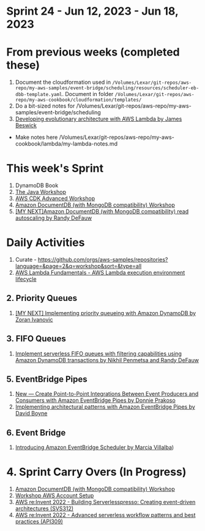<h1>Sprint 24 - Jun 12, 2023 - Jun 18, 2023</h1>

# From previous weeks (completed these)

1. Document the cloudformation used in `/Volumes/Lexar/git-repos/aws-repo/my-aws-samples/event-bridge/scheduling/resources/scheduler-eb-dbb-template.yaml`.  Document in folder `/Volumes/Lexar/git-repos/aws-repo/my-aws-cookbook/cloudformation/templates/`
2. Do a bit-sized notes for /Volumes/Lexar/git-repos/aws-repo/my-aws-samples/event-bridge/scheduling
3. [Developing evolutionary architecture with AWS Lambda by James Beswick](https://aws.amazon.com/blogs/compute/developing-evolutionary-architecture-with-aws-lambda/)
- Make notes here /Volumes/Lexar/git-repos/aws-repo/my-aws-cookbook/lambda/my-lambda-notes.md

# This week's Sprint

1. DynamoDB Book
2. [The Java Workshop](https://cdkworkshop.com/50-java.html)
3. [AWS CDK Advanced Workshop](https://catalog.us-east-1.prod.workshops.aws/workshops/d93fec4c-fb0f-4813-ac90-758cb5527f2f/en-US)
4. [Amazon DocumentDB (with MongoDB compatibility) Workshop](https://catalog.us-east-1.prod.workshops.aws/workshops/464d6c17-9faa-4fef-ac9f-dd49610174d3/en-US/prerequisites/cloud9)
5. [[MY NEXT]Amazon DocumentDB (with MongoDB compatibility) read autoscaling by Randy DeFauw](https://aws.amazon.com/blogs/database/amazon-documentdb-with-mongodb-compatibility-read-autoscaling/)

# Daily Activities

1. Curate - https://github.com/orgs/aws-samples/repositories?language=&page=2&q=workshop&sort=&type=all
2. [AWS Lambda Fundamentals - AWS Lambda execution environment lifecycle](https://www.youtube.com/watch?v=E20B8Izr5fI)

## 2. Priority Queues

1. [[MY NEXT] Implementing priority queueing with Amazon DynamoDB by Zoran Ivanovic](https://aws.amazon.com/blogs/database/implementing-priority-queueing-with-amazon-dynamodb/)

## 3. FIFO Queues

1. [Implement serverless FIFO queues with filtering capabilities using Amazon DynamoDB transactions by Nikhil Penmetsa and Randy DeFauw](https://aws.amazon.com/blogs/database/serverless-fifo-queues-filtering-dynamodb-transactions/)

## 5. EventBridge Pipes

1. [New — Create Point-to-Point Integrations Between Event Producers and Consumers with Amazon EventBridge Pipes by Donnie Prakoso](https://aws.amazon.com/blogs/aws/new-create-point-to-point-integrations-between-event-producers-and-consumers-with-amazon-eventbridge-pipes/)
2. [Implementing architectural patterns with Amazon EventBridge Pipes by David Boyne](https://aws.amazon.com/blogs/compute/implementing-architectural-patterns-with-amazon-eventbridge-pipes/)

## 6. Event Bridge

1. [Introducing Amazon EventBridge Scheduler by Marcia Villalba](https://aws.amazon.com/blogs/compute/introducing-amazon-eventbridge-scheduler/))

# 4. Sprint Carry Overs (In Progress)

1. [Amazon DocumentDB (with MongoDB compatibility) Workshop](https://catalog.us-east-1.prod.workshops.aws/workshops/464d6c17-9faa-4fef-ac9f-dd49610174d3/en-US/prerequisites/cloud9)
2. [Workshop AWS Account Setup](https://workshop-aws-account-setup.fstehle.com/)
3. [AWS re:Invent 2022 - Building Serverlesspresso: Creating event-driven architectures (SVS312)](https://www.youtube.com/watch?v=qs0U0LdNkV0&list=PLJo-rJlep0ECijHdz01OZXo3bqhbW_Hb2&index=3&t=67s)
4. [AWS re:Invent 2022 - Advanced serverless workflow patterns and best practices (API309)](https://www.youtube.com/watch?v=o6-7BAUWaqg)